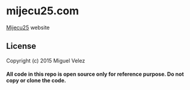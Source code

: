 # mijecu25.com

[Mijecu25](http://www.mijecu25.com/) website

## License

Copyright (c) 2015 Miguel Velez

#### All code in this repo is open source only for reference purpose. **Do not copy or clone the code.**
